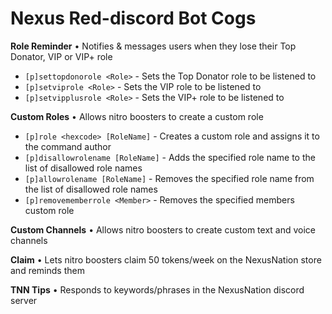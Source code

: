 # Nexus Red-discord Bot Cogs


**Role Reminder** • Notifies & messages users when they lose their Top Donator, VIP or VIP+ role 

  - `[p]settopdonorole <Role>` - Sets the Top Donator role to be listened to
  - `[p]setviprole <Role>` - Sets the VIP role to be listened to
  - `[p]setvipplusrole <Role>` - Sets the VIP+ role to be listened to

**Custom Roles** • Allows nitro boosters to create a custom role

  - `[p]role <hexcode> [RoleName]` - Creates a custom role and assigns it to the command author
  - `[p]disallowrolename [RoleName]` - Adds the specified role name to the list of disallowed role names
  - `[p]allowrolename [RoleName]` - Removes the specified role name from the list of disallowed role names
  - `[p]removememberrole <Member>` - Removes the specified members custom role

**Custom Channels** • Allows nitro boosters to create custom text and voice channels

**Claim** • Lets nitro boosters claim 50 tokens/week on the NexusNation store and reminds them 

**TNN Tips** • Responds to keywords/phrases in the NexusNation discord server

